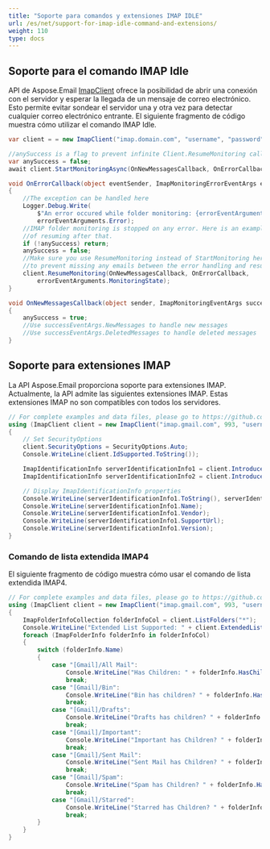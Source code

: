 ```yaml
---
title: "Soporte para comandos y extensiones IMAP IDLE"
url: /es/net/support-for-imap-idle-command-and-extensions/
weight: 110
type: docs
---
```



## **Soporte para el comando IMAP Idle**

API de Aspose.Email [ImapClient](https://reference.aspose.com/email/net/aspose.email.clients.imap/imapclient/) ofrece la posibilidad de abrir una conexión con el servidor y esperar la llegada de un mensaje de correo electrónico. Esto permite evitar sondear el servidor una y otra vez para detectar cualquier correo electrónico entrante. El siguiente fragmento de código muestra cómo utilizar el comando IMAP Idle.

```csharp
var client = = new ImapClient("imap.domain.com", "username", "password");

//anySuccess is a flag to prevent infinite Client.ResumeMonitoring calls
var anySuccess = false;
await client.StartMonitoringAsync(OnNewMessagesCallback, OnErrorCallback);

void OnErrorCallback(object eventSender, ImapMonitoringErrorEventArgs errorEventArguments)
{
    //The exception can be handled here
    Logger.Debug.Write(
        $"An error occured while folder monitoring: {errorEventArguments.FolderName}",
        errorEventArguments.Error);
    //IMAP folder monitoring is stopped on any error. Here is an example
    //of resuming after that.
    if (!anySuccess) return;
    anySuccess = false;
    //Make sure you use ResumeMonitoring instead of StartMonitoring here
    //to prevent missing any emails between the error handling and resuming.
    client.ResumeMonitoring(OnNewMessagesCallback, OnErrorCallback,
        errorEventArguments.MonitoringState);
}

void OnNewMessagesCallback(object sender, ImapMonitoringEventArgs successEventArgs)
{
    anySuccess = true;
    //Use successEventArgs.NewMessages to handle new messages
    //Use successEventArgs.DeletedMessages to handle deleted messages
}
```

## **Soporte para extensiones IMAP**

La API Aspose.Email proporciona soporte para extensiones IMAP. Actualmente, la API admite las siguientes extensiones IMAP. Estas extensiones IMAP no son compatibles con todos los servidores.

```csharp
// For complete examples and data files, please go to https://github.com/aspose-email/Aspose.Email-for-.NET
using (ImapClient client = new ImapClient("imap.gmail.com", 993, "username", "password"))
{
    // Set SecurityOptions
    client.SecurityOptions = SecurityOptions.Auto;
    Console.WriteLine(client.IdSupported.ToString());

    ImapIdentificationInfo serverIdentificationInfo1 = client.IntroduceClient();
    ImapIdentificationInfo serverIdentificationInfo2 = client.IntroduceClient(ImapIdentificationInfo.DefaultValue);

    // Display ImapIdentificationInfo properties
    Console.WriteLine(serverIdentificationInfo1.ToString(), serverIdentificationInfo2);
    Console.WriteLine(serverIdentificationInfo1.Name);
    Console.WriteLine(serverIdentificationInfo1.Vendor);
    Console.WriteLine(serverIdentificationInfo1.SupportUrl);
    Console.WriteLine(serverIdentificationInfo1.Version);
}
```

### **Comando de lista extendida IMAP4**

El siguiente fragmento de código muestra cómo usar el comando de lista extendida IMAP4.

```csharp
// For complete examples and data files, please go to https://github.com/aspose-email/Aspose.Email-for-.NET
using (ImapClient client = new ImapClient("imap.gmail.com", 993, "username", "password"))
{
    ImapFolderInfoCollection folderInfoCol = client.ListFolders("*");
    Console.WriteLine("Extended List Supported: " + client.ExtendedListSupported);
    foreach (ImapFolderInfo folderInfo in folderInfoCol)
    {
        switch (folderInfo.Name)
        {
            case "[Gmail]/All Mail":
                Console.WriteLine("Has Children: " + folderInfo.HasChildren);
                break;
            case "[Gmail]/Bin":
                Console.WriteLine("Bin has children? " + folderInfo.HasChildren);
                break;
            case "[Gmail]/Drafts":
                Console.WriteLine("Drafts has children? " + folderInfo.HasChildren);
                break;
            case "[Gmail]/Important":
                Console.WriteLine("Important has Children? " + folderInfo.HasChildren);
                break;
            case "[Gmail]/Sent Mail":
                Console.WriteLine("Sent Mail has Children? " + folderInfo.HasChildren);
                break;
            case "[Gmail]/Spam":
                Console.WriteLine("Spam has Children? " + folderInfo.HasChildren);
                break;
            case "[Gmail]/Starred":
                Console.WriteLine("Starred has Children? " + folderInfo.HasChildren);
                break;
        }
    }
}
```
